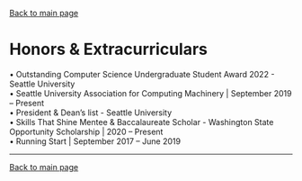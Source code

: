 [Back to main page](./../README.md)

# Honors & Extracurriculars

• Outstanding Computer Science Undergraduate Student Award 2022 - Seattle University\
• Seattle University Association for Computing Machinery | September 2019 – Present\
• President & Dean’s list - Seattle University\
• Skills That Shine Mentee & Baccalaureate Scholar - Washington State Opportunity Scholarship | 2020 – Present\
• Running Start | September 2017 – June 2019

---

[Back to main page](./../README.md)
